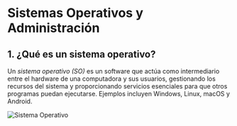 # Sistemas Operativos y Administración

## 1. ¿Qué es un sistema operativo?
Un *sistema operativo (SO)* es un software que actúa como intermediario entre el hardware de una computadora y sus usuarios, gestionando los recursos del sistema y proporcionando servicios esenciales para que otros programas puedan ejecutarse. Ejemplos incluyen Windows, Linux, macOS y Android.


![Sistema Operativo](https://i0.wp.com/itsoftware.com.co/content/wp-content/uploads/2017/07/que-es-un-sistema-operativo.jpg?fit=1600%2C1200&ssl=1)

